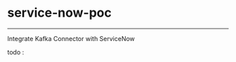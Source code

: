 # service-now-poc
-----------------------------------------
Integrate Kafka Connector with ServiceNow 

todo :